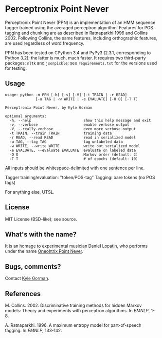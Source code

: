 Perceptronix Point Never
========================

Perceptronix Point Never (PPN) is an implementation of an HMM sequence 
tagger trained using the averaged perceptron algorithm. Features for POS 
tagging and chunking are as described in Ratnaparkhi 1996 and Collins 2002.
Following Collins, the same features, including orthographic features, are
used regardless of word frequency.

PPN has been tested on CPython 3.4 and PyPy3 (2.3.1, corresponding to Python 3.2); the latter is much, much faster. It requires two third-party packages: `nltk` and `jsonpickle`; see `requirements.txt` for the versions used for testing.

Usage
-----

    usage: python -m PPN [-h] [-v] [-V] [-t TRAIN | -r READ]
                  [-u TAG | -w WRITE | -e EVALUATE] [-O O] [-T T]

    Perceptronix Point Never, by Kyle Gorman

    optional arguments:
      -h, --help                        show this help message and exit
      -v, --verbose                     enable verbose output
      -V, --really-verbose              even more verbose output
      -t TRAIN, --train TRAIN           training data
      -r READ, --read READ              read in serialized model
      -u TAG, --tag TAG                 tag unlabeled data
      -w WRITE, --write WRITE           write out serialized model
      -e EVALUATE, --evaluate EVALUATE  evaluate on labeled data
      -O O                              Markov order (default: 2)
      -T T                              # of epochs (default: 10)

All inputs should be whitespace-delimited with one sentence per line.

Tagger training/evaluation: "token/POS-tag"
Tagging: bare tokens (no POS tags)

For anything else, UTSL.

License
-------

MIT License (BSD-like); see source.

What's with the name?
---------------------

It is an homage to experimental musician Daniel Lopatin, who performs 
under the name [Oneohtrix Point Never](pointnever.com).

Bugs, comments?
---------------

Contact [Kyle Gorman](mailto:gormanky@ohsu.edu).

References
----------

M. Collins. 2002. Discriminative training methods for hidden Markov models: Theory and experiments with perceptron algorithms. In _EMNLP_, 1-8.

A. Ratnaparkhi. 1996. A maximum entropy model for part-of-speech tagging. In _EMNLP_, 133-142.
